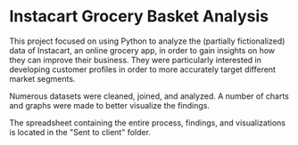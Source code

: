 # Instacart Grocery Basket Analysis

This project focused on using Python to analyze the (partially fictionalized) data of Instacart, an online grocery app, in order to gain insights on how they can improve their business. They were particularly interested in developing customer profiles in order to more accurately target different market segments.

Numerous datasets were cleaned, joined, and analyzed. A number of charts and graphs were made to better visualize the findings.

The spreadsheet containing the entire process, findings, and visualizations is located in the "Sent to client" folder.
